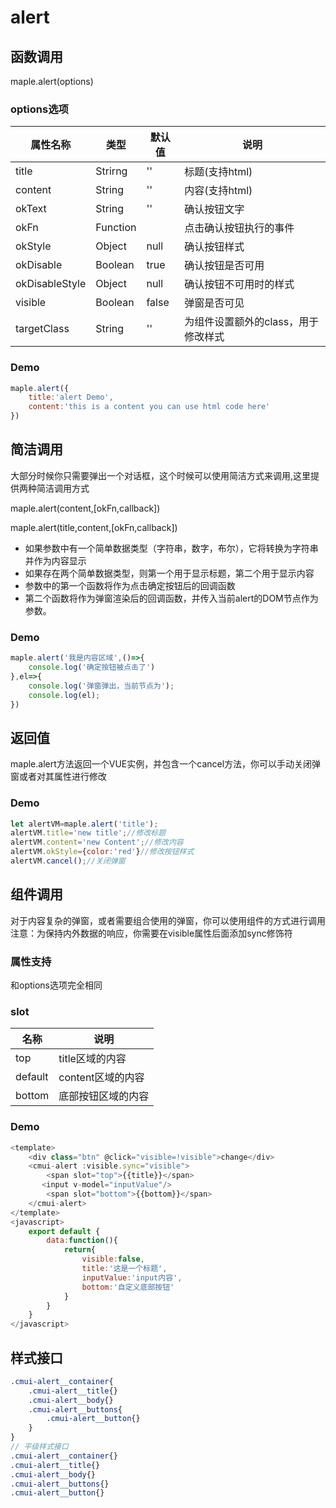 # alert
## 函数调用
maple.alert(options)
### options选项

| 属性名称  |类型|默认值|说明
|---|---|---|---|
|title|Strirng|''|标题(支持html)
|content|String|''|内容(支持html)
|okText|String|''|确认按钮文字
|okFn|Function||点击确认按钮执行的事件
|okStyle|Object|null|确认按钮样式
|okDisable|Boolean|true|确认按钮是否可用
|okDisableStyle|Object|null|确认按钮不可用时的样式
|visible|Boolean|false|弹窗是否可见
|targetClass|String|''|为组件设置额外的class，用于修改样式

### Demo
```javascript
maple.alert({
    title:'alert Demo',
    content:'this is a content you can use html code here'
})
```

## 简洁调用
大部分时候你只需要弹出一个对话框，这个时候可以使用简洁方式来调用,这里提供两种简洁调用方式

maple.alert(content,[okFn,callback])

maple.alert(title,content,[okFn,callback])

* 如果参数中有一个简单数据类型（字符串，数字，布尔），它将转换为字符串并作为内容显示
* 如果存在两个简单数据类型，则第一个用于显示标题，第二个用于显示内容
* 参数中的第一个函数将作为点击确定按钮后的回调函数
* 第二个函数将作为弹窗渲染后的回调函数，并传入当前alert的DOM节点作为参数。
### Demo
```javascript
maple.alert('我是内容区域',()=>{
    console.log('确定按钮被点击了')
},el=>{
    console.log('弹窗弹出，当前节点为');
    console.log(el);
})
```

## 返回值
maple.alert方法返回一个VUE实例，并包含一个cancel方法，你可以手动关闭弹窗或者对其属性进行修改
### Demo
```javascript
let alertVM=maple.alert('title');
alertVM.title='new title';//修改标题
alertVM.content='new Content';//修改内容
alertVM.okStyle={color:'red'}//修改按钮样式
alertVM.cancel();//关闭弹窗
```

## 组件调用
对于内容复杂的弹窗，或者需要组合使用的弹窗，你可以使用组件的方式进行调用
注意：为保持内外数据的响应，你需要在visible属性后面添加sync修饰符
### 属性支持
和options选项完全相同
### slot

| 名称  |说明|
|---|---|
|  top |title区域的内容
|default|content区域的内容
|bottom|底部按钮区域的内容
### Demo
```javascript
<template>
    <div class="btn" @click="visible=!visible">change</div>
    <cmui-alert :visible.sync="visible">
        <span slot="top">{{title}}</span>
       <input v-model="inputValue"/>
        <span slot="bottom">{{bottom}}</span>
    </cmui-alert>
</template>
<javascript>
    export default {
        data:function(){
            return{
                visible:false,
                title:'这是一个标题',
                inputValue:'input内容',
                bottom:'自定义底部按钮'
            }
        }
    }
</javascript>
```
## 样式接口
```scss
.cmui-alert__container{
    .cmui-alert__title{}
    .cmui-alert__body{}
    .cmui-alert__buttons{
        .cmui-alert__button{}
    }
}
// 平级样式接口
.cmui-alert__container{}
.cmui-alert__title{}
.cmui-alert__body{}
.cmui-alert__buttons{}
.cmui-alert__button{}
```